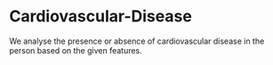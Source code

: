 # Cardiovascular-Disease
 We analyse the presence or absence of cardiovascular disease in the person based on the given features.
